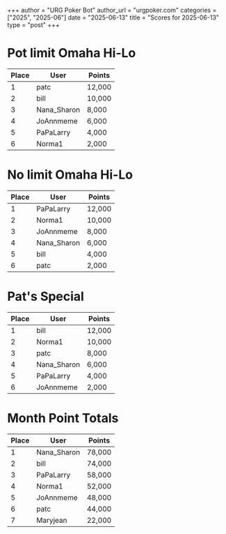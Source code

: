 +++
author = "URG Poker Bot"
author_url = "urgpoker.com"
categories = ["2025", "2025-06"]
date = "2025-06-13"
title = "Scores for 2025-06-13"
type = "post"
+++
# Pot limit Omaha Hi-Lo

| Place | User | Points |
|-------|------|--------|
| 1 | patc | 12,000 |
| 2 | bill | 10,000 |
| 3 | Nana_Sharon | 8,000 |
| 4 | JoAnnmeme | 6,000 |
| 5 | PaPaLarry | 4,000 |
| 6 | Norma1 | 2,000 |

# No limit Omaha Hi-Lo

| Place | User | Points |
|-------|------|--------|
| 1 | PaPaLarry | 12,000 |
| 2 | Norma1 | 10,000 |
| 3 | JoAnnmeme | 8,000 |
| 4 | Nana_Sharon | 6,000 |
| 5 | bill | 4,000 |
| 6 | patc | 2,000 |

# Pat's Special

| Place | User | Points |
|-------|------|--------|
| 1 | bill | 12,000 |
| 2 | Norma1 | 10,000 |
| 3 | patc | 8,000 |
| 4 | Nana_Sharon | 6,000 |
| 5 | PaPaLarry | 4,000 |
| 6 | JoAnnmeme | 2,000 |

# Month Point Totals

| Place | User | Points |
|-------|------|--------|
| 1 | Nana_Sharon | 78,000 |
| 2 | bill | 74,000 |
| 3 | PaPaLarry | 58,000 |
| 4 | Norma1 | 52,000 |
| 5 | JoAnnmeme | 48,000 |
| 6 | patc | 44,000 |
| 7 | Maryjean | 22,000 |
